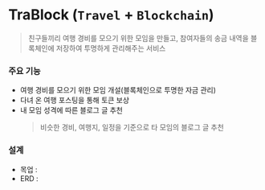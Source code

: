 
# **TraBlock** (`Travel` + `Blockchain`)
 > 친구들끼리 여행 경비를 모으기 위한 모임을 만들고, 참여자들의 송금 내역을 블록체인에 저장하여 투명하게 관리해주는 서비스

### 주요 기능
 - 여행 경비를 모으기 위한 모임 개설(블록체인으로 투명한 자금 관리)
 - 다녀 온 여행 포스팅을 통해 토큰 보상
 - 내 모임 성격에 따른 블로그 글 추천
    > 비슷한 경비, 여행지, 일정을 기준으로 타 모임의 블로그 글 추천 

### 설계
 - 목업 : 
 - ERD  : 
